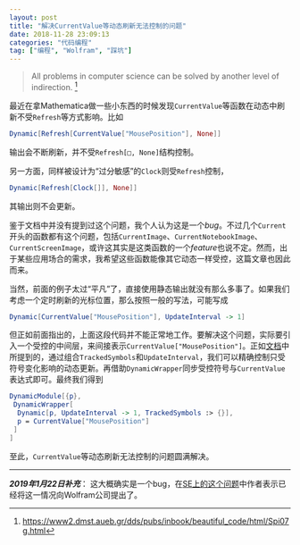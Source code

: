 ```yaml
---
layout: post
title: "解决CurrentValue等动态刷新无法控制的问题"
date: 2018-11-28 23:09:13
categories: "代码编程"
tag: ["编程", "Wolfram", "踩坑"]
---
```


> All problems in computer science can be solved by another level of indirection. [^1]

最近在拿Mathematica做一些小东西的时候发现`CurrentValue`等函数在动态中刷新不受`Refresh`等方式影响。比如

<!--more-->

```mathematica
Dynamic[Refresh[CurrentValue["MousePosition"], None]]
```

输出会不断刷新，并不受`Refresh[□, None]`结构控制。

另一方面，同样被设计为“过分敏感”的`Clock`则受`Refresh`控制，

```mathematica
Dynamic[Refresh[Clock[]], None]]
```

其输出则不会更新。

鉴于文档中并没有提到过这个问题，我个人认为这是一个*bug*。不过几个`Current`开头的函数都有这个问题，包括`CurrentImage`、`CurrentNotebookImage`、`CurrentScreenImage`，或许这其实是这类函数的一个*feature*也说不定。然而，出于某些应用场合的需求，我希望这些函数能像其它动态一样受控，这篇文章也因此而来。

当然，前面的例子太过“平凡”了，直接使用静态输出就没有那么多事了。如果我们考虑一个定时刷新的光标位置，那么按照一般的写法，可能写成

```mathematica
Dynamic[CurrentValue["MousePosition"], UpdateInterval -> 1]
```

但正如前面指出的，上面这段代码并不能正常地工作。要解决这个问题，实际要引入一个受控的中间层，来间接表示`CurrentValue["MousePosition"]`。正如[文档](http://reference.wolfram.com/language/workflow/PutAutoupdatingDynamicContentInANotebook.html)中所提到的，通过组合`TrackedSymbols`和`UpdateInterval`，我们可以精确控制只受符号变化影响的动态更新。再借助`DynamicWrapper`同步受控符号与`CurrentValue`表达式即可。最终我们得到

```mathematica
DynamicModule[{p},
 DynamicWrapper[
  Dynamic[p, UpdateInterval -> 1, TrackedSymbols :> {}],
  p = CurrentValue["MousePosition"]
 ]
]
```

至此，`CurrentValue`等动态刷新无法控制的问题圆满解决。

-----

***2019年1月22日补充***：
这大概确实是一个bug，在[SE上的这个问题](https://mathematica.stackexchange.com/questions/127454/currentvalue-and-mouseposition-do-not-respect-dynamics-options)中作者表示已经将这一情况向Wolfram公司提出了。

[^1]: <https://www2.dmst.aueb.gr/dds/pubs/inbook/beautiful_code/html/Spi07g.html>
